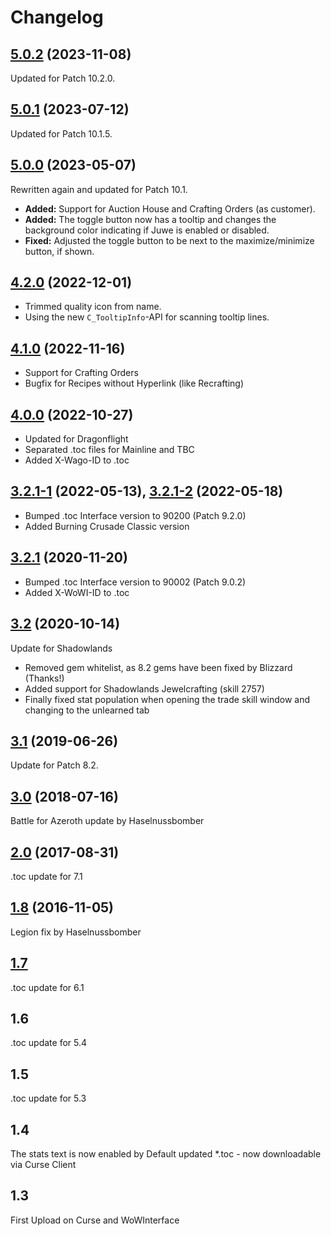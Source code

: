 # Changelog

## [5.0.2] (2023-11-08)

Updated for Patch 10.2.0.

## [5.0.1] (2023-07-12)

Updated for Patch 10.1.5.

## [5.0.0] (2023-05-07)

Rewritten again and updated for Patch 10.1.

- **Added:** Support for Auction House and Crafting Orders (as customer).
- **Added:** The toggle button now has a tooltip and changes the background color indicating if Juwe is enabled or disabled.
- **Fixed:** Adjusted the toggle button to be next to the maximize/minimize button, if shown.

## [4.2.0] (2022-12-01)

- Trimmed quality icon from name.
- Using the new `C_TooltipInfo`-API for scanning tooltip lines.

## [4.1.0] (2022-11-16)

- Support for Crafting Orders
- Bugfix for Recipes without Hyperlink (like Recrafting)

## [4.0.0] (2022-10-27)

- Updated for Dragonflight
- Separated .toc files for Mainline and TBC
- Added X-Wago-ID to .toc

## [3.2.1-1] (2022-05-13), [3.2.1-2] (2022-05-18)
- Bumped .toc Interface version to 90200 (Patch 9.2.0)
- Added Burning Crusade Classic version

## [3.2.1] (2020-11-20)
- Bumped .toc Interface version to 90002 (Patch 9.0.2)
- Added X-WoWI-ID to .toc

## [3.2] (2020-10-14)
Update for Shadowlands
- Removed gem whitelist, as 8.2 gems have been fixed by Blizzard (Thanks!)
- Added support for Shadowlands Jewelcrafting (skill 2757)
- Finally fixed stat population when opening the trade skill window and changing to the unlearned tab

## [3.1] (2019-06-26)
Update for Patch 8.2.

## [3.0] (2018-07-16)
Battle for Azeroth update by Haselnussbomber

## [2.0] (2017-08-31)
.toc update for 7.1

## [1.8] (2016-11-05)
Legion fix by Haselnussbomber

## [1.7]
.toc update for 6.1

## 1.6
.toc update for 5.4

## 1.5
.toc update for 5.3

## 1.4
The stats text is now enabled by Default
updated *.toc - now downloadable via Curse Client

## 1.3
First Upload on Curse and WoWInterface

[Unreleased]: https://github.com/Haselnussbomber/Juwe/compare/main...HEAD
[5.0.2]: https://github.com/Haselnussbomber/Juwe/compare/v5.0.1...v5.0.2
[5.0.1]: https://github.com/Haselnussbomber/Juwe/compare/v5.0.0...v5.0.1
[5.0.0]: https://github.com/Haselnussbomber/Juwe/compare/v4.2.0...v5.0.0
[4.2.0]: https://github.com/Haselnussbomber/Juwe/compare/v4.1.0...v4.2.0
[4.1.0]: https://github.com/Haselnussbomber/Juwe/compare/v4.0.0...v4.1.0
[4.0.0]: https://github.com/Haselnussbomber/Juwe/compare/v3.2.1-2...v4.0.0
[3.2.1-2]: https://github.com/Haselnussbomber/Juwe/compare/v3.2.1-1...v3.2.1-2
[3.2.1-1]: https://github.com/Haselnussbomber/Juwe/compare/v3.2.1...v3.2.1-1
[3.2.1]: https://github.com/Haselnussbomber/Juwe/compare/v3.2...v3.2.1
[3.2]: https://github.com/Haselnussbomber/Juwe/compare/v3.1...v3.2
[3.1]: https://github.com/Haselnussbomber/Juwe/compare/v3.0...v3.1
[3.0]: https://github.com/Haselnussbomber/Juwe/compare/v2.0...v3.0
[2.0]: https://github.com/Haselnussbomber/Juwe/compare/v1.8...v2.0
[1.8]: https://github.com/Haselnussbomber/Juwe/compare/v1.7...v1.8
[1.7]: https://github.com/Haselnussbomber/Juwe/commit/d312b2ac

